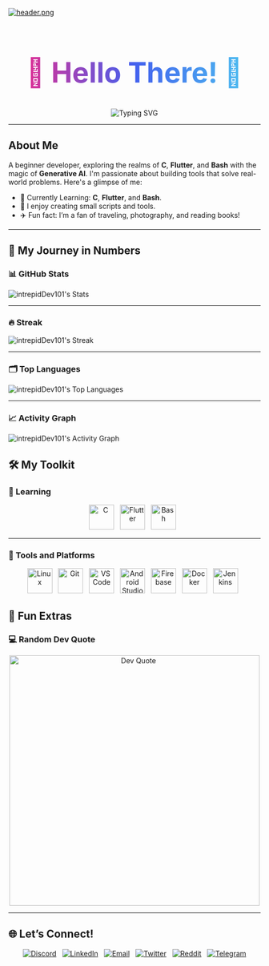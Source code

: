 [![header.png](https://i.postimg.cc/Vkrc2JQL/header.png)](https://postimg.cc/cvSjn4LV)

<h1 align="center" style="font-size: 3.5rem; background: linear-gradient(90deg, #F72585, #4361EE, #4CC9F0); -webkit-background-clip: text; color: transparent;">
  🌌 Hello There! 👋
</h1>


<style>
  @keyframes flicker {
    0% { opacity: 1; }
    50% { opacity: 0.8; }
    100% { opacity: 1; }
  }
</style>


<style>
  .glitch {
    color: #fff;
    font-size: 3.5rem;
    font-weight: bold;
    position: relative;
  }
  
  .glitch::before,
  .glitch::after {
    content: attr(data-text);
    position: absolute;
    left: 0;
    color: #FF6D28;
    width: 100%;
    height: 100%;
    z-index: -1;
  }
  
  .glitch::before {
    animation: glitch-animation 2s infinite;
    top: -2px;
    left: 2px;
  }
  
  .glitch::after {
    animation: glitch-animation 2s infinite;
    top: 2px;
    left: -2px;
  }
  
  @keyframes glitch-animation {
    0% { transform: translate(0); }
    20% { transform: translate(-2px, 2px); }
    40% { transform: translate(-2px, -2px); }
    60% { transform: translate(2px, 2px); }
    80% { transform: translate(2px, -2px); }
    100% { transform: translate(0); }
  }
</style>


<div align="center">
  <img src="https://readme-typing-svg.herokuapp.com?font=Fira+Code&size=24&duration=3000&pause=1500&color=FF6D28&background=00000000&center=true&vCenter=true&width=1000&height=70&lines=🌌+Welcome+to+The+Orbital+Hub!;🚀+intrepidDev101+is+On+a+Mission+to+Master+C,+Rust,+and+Flutter;🧠+Exploring+AI's+Creative+Frontier+%26+Inventing+New+Possibilities;💻+Building+One+Line+of+Code+at+a+Time...;✨+Together,+Let's+Code+the+Next+Big+Thing!+" alt="Typing SVG" />
</div>



---

## **About Me**
A beginner developer, exploring the realms of **C**, **Flutter**, and **Bash** with the magic of **Generative AI**. I'm passionate about building tools that solve real-world problems. Here's a glimpse of me:

- 🌱 Currently Learning: **C**, **Flutter**, and **Bash**.  
- 🔭 I enjoy creating small scripts and tools.  
- ✈️ Fun fact: I’m a fan of traveling, photography, and reading books!  

---

## 🌟 **My Journey in Numbers**

### 📊 GitHub Stats  
![intrepidDev101's Stats](https://github-readme-stats.vercel.app/api?username=intrepidDev101&theme=tokyonight&show_icons=true&hide_border=true&count_private=true)

---

### 🔥 Streak  
![intrepidDev101's Streak](https://github-readme-streak-stats.herokuapp.com/?user=intrepidDev101&theme=tokyonight&hide_border=true)

---

### 🗂️ Top Languages  
![intrepidDev101's Top Languages](https://github-readme-stats.vercel.app/api/top-langs/?username=intrepidDev101&theme=tokyonight&show_icons=true&hide_border=true&layout=compact)

---

### 📈 Activity Graph  
![intrepidDev101's Activity Graph](https://github-readme-activity-graph.vercel.app/graph?username=intrepidDev101&theme=material-palenight)


## 🛠️ **My Toolkit**

### 🚀 Learning  
<div align="center">
  <img src="https://cdn.jsdelivr.net/gh/devicons/devicon/icons/c/c-original.svg" title="C" height="50"/> &nbsp;
  <img src="https://cdn.jsdelivr.net/gh/devicons/devicon/icons/flutter/flutter-original.svg" title="Flutter" height="50"/> &nbsp;
  <img src="https://cdn.jsdelivr.net/gh/devicons/devicon/icons/bash/bash-original.svg" title="Bash" height="50"/> &nbsp;
</div>

---

### 🔧 Tools and Platforms  
<div align="center">
  <img src="https://cdn.jsdelivr.net/gh/devicons/devicon/icons/linux/linux-original.svg" title="Linux" height="50"/> &nbsp;
  <img src="https://cdn.jsdelivr.net/gh/devicons/devicon/icons/git/git-original.svg" title="Git" height="50"/> &nbsp;
  <img src="https://cdn.jsdelivr.net/gh/devicons/devicon/icons/vscode/vscode-original.svg" title="VS Code" height="50"/> &nbsp;
  <img src="https://cdn.jsdelivr.net/gh/devicons/devicon/icons/androidstudio/androidstudio-original.svg" title="Android Studio" height="50"/> &nbsp;
  <img src="https://cdn.jsdelivr.net/gh/devicons/devicon/icons/firebase/firebase-plain.svg" title="Firebase" height="50"/> &nbsp;
  <img src="https://cdn.jsdelivr.net/gh/devicons/devicon/icons/docker/docker-original.svg" title="Docker" height="50"/> &nbsp;
  <img src="https://cdn.jsdelivr.net/gh/devicons/devicon/icons/jenkins/jenkins-original.svg" title="Jenkins" height="50"/> &nbsp;
</div>


## 🎉 **Fun Extras**

### 💻 Random Dev Quote  
<div align="center">
  <img src="https://quotes-github-readme.vercel.app/api?type=vertical&theme=material" width="500" alt="Dev Quote">
</div>

---

## 🌐 **Let’s Connect!**

<div align="center">

[![Discord](https://img.shields.io/badge/Discord-5865F2?logo=discord&logoColor=white&style=for-the-badge)](https://discord.gg/yourdiscordlink) &nbsp;
[![LinkedIn](https://img.shields.io/badge/LinkedIn-0A66C2?logo=linkedin&logoColor=white&style=for-the-badge)](https://linkedin.com/in/intrepiddev101) &nbsp;
[![Email](https://img.shields.io/badge/Email-D14836?logo=gmail&logoColor=white&style=for-the-badge)](mailto:intrepiddev101@example.com) &nbsp;
[![Twitter](https://img.shields.io/badge/Twitter-1DA1F2?logo=twitter&logoColor=white&style=for-the-badge)](https://twitter.com/intrepiddev101) &nbsp;
[![Reddit](https://img.shields.io/badge/Reddit-FF4500?logo=reddit&logoColor=white&style=for-the-badge)](https://reddit.com/user/intrepiddev101) &nbsp;
[![Telegram](https://img.shields.io/badge/Telegram-2CA5E0?logo=telegram&logoColor=white&style=for-the-badge)](https://t.me/intrepiddev101)  

</div>


